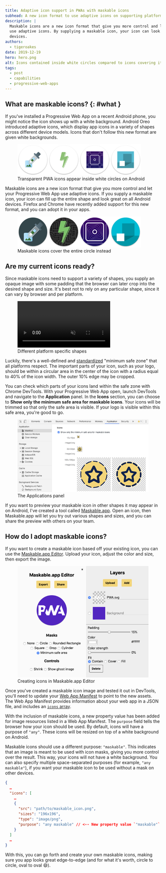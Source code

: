 ```yaml
---
title: Adaptive icon support in PWAs with maskable icons
subhead: A new icon format to use adaptive icons on supporting platforms.
description: |
  Maskable icons are a new icon format that give you more control and let your Progressive Web App
  use adaptive icons. By supplying a maskable icon, your icon can look great on all Android
  devices.
authors:
  - tigeroakes
date: 2019-12-19
hero: hero.png
alt: Icons contained inside white circles compared to icons covering its entire circle
tags:
  - post
  - capabilities
  - progressive-web-apps
---
```


## What are maskable icons? {: #what }

If you've installed a Progressive Web App on a recent Android phone, you might notice the icon shows up with a white background. Android Oreo introduced adaptive icons, which display app icons in a variety of shapes across different device models. Icons that don't follow this new format are given white backgrounds.

<figure class="w-figure w-figure--center">
  <img src="homescreen-any.png" alt="PWA icons in white circles on Android" style="max-width: 400px;">
  <figcaption class="w-figcaption">
    Transparent PWA icons appear inside white circles on Android
  </figcaption>
</figure>

Maskable icons are a new icon format that give you more control and let your Progressive Web App use adaptive icons. If you supply a maskable icon, your icon can fill up the entire shape and look great on all Android devices. Firefox and Chrome have recently added support for this new format, and you can adopt it in your apps.

<figure class="w-figure w-figure--center">
  <img src="homescreen-maskable.png" alt="PWA icons covering the entire circle on Android" style="max-width: 400px;">
  <figcaption class="w-figcaption">
    Maskable icons cover the entire circle instead
  </figcaption>
</figure>

## Are my current icons ready?

Since maskable icons need to support a variety of shapes, you supply an opaque image with some padding that the browser can later crop into the desired shape and size. It's best not to rely on any particular shape, since it can vary by browser and per platform.

<figure class="w-figure w-figure--inline-right">
  <video class="w-screenshot" autoplay loop muted playsinline aria-label="Different masks applied to a maskable icon">
    <source src="fugu-mask.webm" type="video/webm; codecs=vp8">
    <source src="fugu-mask.mp4" type="video/mp4; codecs=h264">
  </video>
  <figcaption class="w-figcaption">
    Different platform specific shapes
  </figcaption>
</figure>

Luckily, there's a well-defined and [standardized](https://w3c.github.io/manifest/#icon-masks) "minimum safe zone" that all platforms respect. The important parts of your icon, such as your logo, should be within a circular area in the center of the icon with a radius equal to 40% of the icon width. The outer 10% edge may be cropped.

You can check which parts of your icons land within the safe zone with Chrome DevTools. With your Progressive Web App open, launch DevTools and navigate to the **Application** panel. In the **Icons** section, you can choose to **Show only the minimum safe area for maskable icons**. Your icons will be trimmed so that only the safe area is visible. If your logo is visible within this safe area, you're good to go.

<figure class="w-figure w-figure--center">
  <img src="devtools.png" class="w-screenshot" alt="Applications panel in DevTools displaying PWA icons with edges cropped">
  <figcaption class="w-figcaption">
    The Applications panel
  </figcaption>
</figure>

If you want to preview your maskable icon in other shapes it may appear in on Android, I've created a tool called [Maskable.app](https://maskable.app/). Open an icon, then Maskable.app will let you try out various shapes and sizes, and you can share the preview with others on your team.

## How do I adopt maskable icons?

If you want to create a maskable icon based off your existing icon, you can use the [Maskable.app Editor](https://maskable.app/editor). Upload your icon, adjust the color and size, then export the image.

<figure class="w-figure w-figure--center">
  <img src="maskable-app-editor.png" class="w-screenshot" alt="Maskable.app Editor screenshot">
  <figcaption class="w-figcaption">
    Creating icons in Maskable.app Editor
  </figcaption>
</figure>

Once you've created a maskable icon image and tested it out in DevTools, you'll need to update your [Web App Manifest](https://developers.google.com/web/fundamentals/web-app-manifest) to point to the new assets. The Web App Manifest provides information about your web app in a JSON file, and includes an [`icons` array](https://developers.google.com/web/fundamentals/web-app-manifest#icons).

With the inclusion of maskable icons, a new property value has been added for image resources listed in a Web App Manifest. The `purpose` field tells the browser how your icon should be used. By default, icons will have a purpose of `"any"`. These icons will be resized on top of a white background on Android.

Maskable icons should use a different purpose: `"maskable"`. This indicates that an image is meant to be used with icon masks, giving you more control over the result. This way, your icons will not have a white background. You can also specify multiple space-separated purposes (for example, `"any maskable"`), if you want your maskable icon to be used without a mask on other devices.

```json
{
  …
  "icons": [
    …
    {
      "src": "path/to/maskable_icon.png",
      "sizes": "196x196",
      "type": "image/png",
      "purpose": "any maskable" // <-- New property value `"maskable"`
    }
  ]
  …
}
```

With this, you can go forth and create your own maskable icons, making sure you app looks great edge-to-edge (and for what it's worth, circle to circle, oval to oval 😄).
